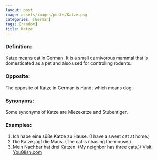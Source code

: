 ```yaml
---
layout: post
image: assets/images/posts/Katze.png
categories: [German]
tags: [random]
title: Katze
---
```


### Definition:
Katze means cat in German. It is a small carnivorous mammal that is domesticated as a pet and also used for controlling rodents.

### Opposite:
The opposite of Katze in German is Hund, which means dog.

### Synonyms:
Some synonyms of Katze are Miezekatze and Stubentiger.

### Examples:
1. Ich habe eine süße Katze zu Hause. (I have a sweet cat at home.)
2. Die Katze jagt die Maus. (The cat is chasing the mouse.)
3. Mein Nachbar hat drei Katzen. (My neighbor has three cats.)\ <a id="yg-widget-0" class="youglish-widget" data-query="Katze" data-lang="german" data-components="8412" data-auto-start="0" data-bkg-color="theme_light" data-title="How%20to%20pronounce%20Katze%20in%20German"  rel="nofollow" href="https://youglish.com">Visit YouGlish.com</a><script async src="https://youglish.com/public/emb/widget.js" charset="utf-8"></script>